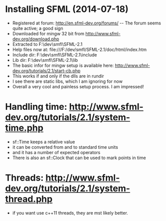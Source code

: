 # Installing SFML (2014-07-18)
- Registered at forum: http://en.sfml-dev.org/forums/
-- The forum seems quite active; a good sign
- Downloaded for mingw 32 bit from http://www.sfml-dev.org/download.php
- Extracted to F:\dev\smfl\SFML-2.1
- Help files now at: file:///F:/dev/smfl/SFML-2.1/doc/html/index.htm
- Include dir: F:\dev\smfl\SFML-2.1\include
- Lib dir: F:\dev\smfl\SFML-2.1\lib
- The basic infor for mingw setup is available here:  http://www.sfml-dev.org/tutorials/2.1/start-cb.php
- This works if and only if the dlls are in rundir 
- I see there are static libs, which I am ignoring for now
- Overall a very cool and painless setup process.  I am impressed!

# Handling time: http://www.sfml-dev.org/tutorials/2.1/system-time.php
- sf::Time keeps a relative value
- it can be converted from and to standard time units
- and it has a number of expected operators
- There is also an sf::Clock that can be used to mark points in time

# Threads: http://www.sfml-dev.org/tutorials/2.1/system-thread.php
- if you want use c++11 threads, they are mst likely better.
 

